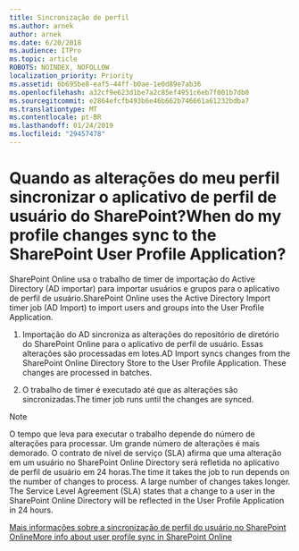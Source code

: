 ```yaml
---
title: Sincronização de perfil
ms.author: arnek
author: arnek
ms.date: 6/20/2018
ms.audience: ITPro
ms.topic: article
ROBOTS: NOINDEX, NOFOLLOW
localization_priority: Priority
ms.assetid: 6b695be8-eaf5-44ff-b0ae-1e0d89e7ab36
ms.openlocfilehash: a32cf9e623d1be7a2c85ef4951c6eb7f001b7db0
ms.sourcegitcommit: e2864efcfb493b6e46b662b746661a61232bdba7
ms.translationtype: MT
ms.contentlocale: pt-BR
ms.lasthandoff: 01/24/2019
ms.locfileid: "29457478"
---
```

# <a name="when-do-my-profile-changes-sync-to-the-sharepoint-user-profile-application"></a><span data-ttu-id="bf73c-102">Quando as alterações do meu perfil sincronizar o aplicativo de perfil de usuário do SharePoint?</span><span class="sxs-lookup"><span data-stu-id="bf73c-102">When do my profile changes sync to the SharePoint User Profile Application?</span></span>

<span data-ttu-id="bf73c-103">SharePoint Online usa o trabalho de timer de importação do Active Directory (AD importar) para importar usuários e grupos para o aplicativo de perfil de usuário.</span><span class="sxs-lookup"><span data-stu-id="bf73c-103">SharePoint Online uses the Active Directory Import timer job (AD Import) to import users and groups into the User Profile Application.</span></span> 
  
1. <span data-ttu-id="bf73c-p101">Importação do AD sincroniza as alterações do repositório de diretório do SharePoint Online para o aplicativo de perfil de usuário. Essas alterações são processadas em lotes.</span><span class="sxs-lookup"><span data-stu-id="bf73c-p101">AD Import syncs changes from the SharePoint Online Directory Store to the User Profile Application. These changes are processed in batches.</span></span>
    
2. <span data-ttu-id="bf73c-106">O trabalho de timer é executado até que as alterações são sincronizadas.</span><span class="sxs-lookup"><span data-stu-id="bf73c-106">The timer job runs until the changes are synced.</span></span>
    
> [!NOTE]
> <span data-ttu-id="bf73c-p102">O tempo que leva para executar o trabalho depende do número de alterações para processar. Um grande número de alterações é mais demorado. O contrato de nível de serviço (SLA) afirma que uma alteração em um usuário no SharePoint Online Directory será refletida no aplicativo de perfil de usuário em 24 horas.</span><span class="sxs-lookup"><span data-stu-id="bf73c-p102">The time it takes the job to run depends on the number of changes to process. A large number of changes takes longer. The Service Level Agreement (SLA) states that a change to a user in the SharePoint Online Directory will be reflected in the User Profile Application in 24 hours.</span></span> 
  
[<span data-ttu-id="bf73c-110">Mais informações sobre a sincronização de perfil do usuário no SharePoint Online</span><span class="sxs-lookup"><span data-stu-id="bf73c-110">More info about user profile sync in SharePoint Online</span></span>](https://go.microsoft.com/fwlink/?linkid=875671)
  

